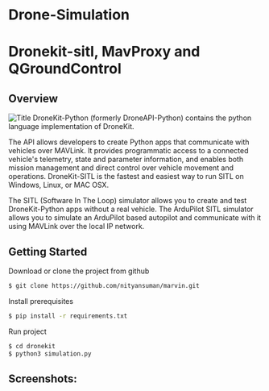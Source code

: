 # Drone-Simulation

# Dronekit-sitl, MavProxy and QGroundControl 
## Overview
![](file:///home/arjun/Desktop/90dd4b14-7e22-11e5-9592-5925348a7df9.png "Title")
DroneKit-Python (formerly DroneAPI-Python) contains the python language implementation of DroneKit.

The API allows developers to create Python apps that communicate with vehicles over MAVLink. It provides programmatic access to a connected vehicle's telemetry, state and parameter information, and enables both mission management and direct control over vehicle movement and operations. DroneKit-SITL is the fastest and easiest way to run SITL on Windows, Linux, or MAC OSX. 

The SITL (Software In The Loop) simulator allows you to create and test DroneKit-Python apps without a real vehicle. The ArduPilot SITL simulator allows you to simulate an ArduPilot based autopilot and communicate with it using MAVLink over the local IP network.

## Getting Started
Download or clone the project from github

```sh
$ git clone https://github.com/nityansuman/marvin.git
```
Install prerequisites
```sh
$ pip install -r requirements.txt
```

Run project

```sh
$ cd dronekit
$ python3 simulation.py
```

## Screenshots:



